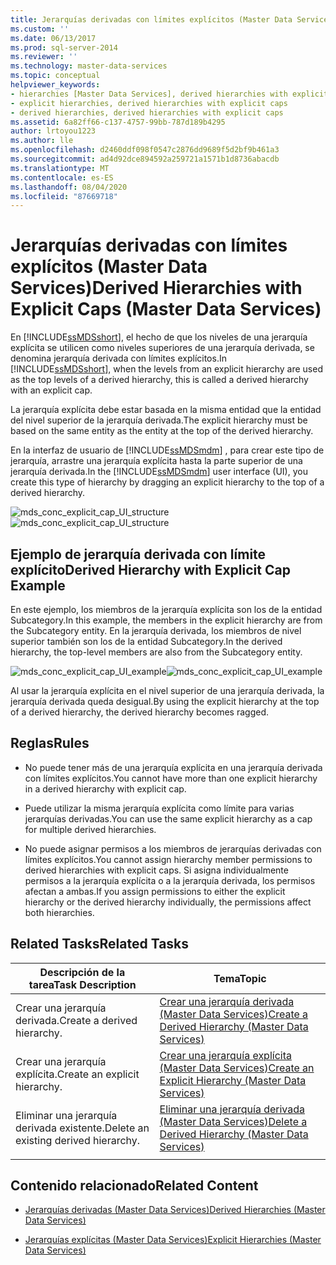 ```yaml
---
title: Jerarquías derivadas con límites explícitos (Master Data Services) | Microsoft Docs
ms.custom: ''
ms.date: 06/13/2017
ms.prod: sql-server-2014
ms.reviewer: ''
ms.technology: master-data-services
ms.topic: conceptual
helpviewer_keywords:
- hierarchies [Master Data Services], derived hierarchies with explicit caps
- explicit hierarchies, derived hierarchies with explicit caps
- derived hierarchies, derived hierarchies with explicit caps
ms.assetid: 6a82ff66-c137-4757-99bb-787d189b4295
author: lrtoyou1223
ms.author: lle
ms.openlocfilehash: d2460ddf098f0547c2876dd9689f5d2bf9b461a3
ms.sourcegitcommit: ad4d92dce894592a259721a1571b1d8736abacdb
ms.translationtype: MT
ms.contentlocale: es-ES
ms.lasthandoff: 08/04/2020
ms.locfileid: "87669718"
---
```

# <a name="derived-hierarchies-with-explicit-caps-master-data-services"></a><span data-ttu-id="9f1b1-102">Jerarquías derivadas con límites explícitos (Master Data Services)</span><span class="sxs-lookup"><span data-stu-id="9f1b1-102">Derived Hierarchies with Explicit Caps (Master Data Services)</span></span>
  <span data-ttu-id="9f1b1-103">En [!INCLUDE[ssMDSshort](../includes/ssmdsshort-md.md)], el hecho de que los niveles de una jerarquía explícita se utilicen como niveles superiores de una jerarquía derivada, se denomina jerarquía derivada con límites explícitos.</span><span class="sxs-lookup"><span data-stu-id="9f1b1-103">In [!INCLUDE[ssMDSshort](../includes/ssmdsshort-md.md)], when the levels from an explicit hierarchy are used as the top levels of a derived hierarchy, this is called a derived hierarchy with an explicit cap.</span></span>

 <span data-ttu-id="9f1b1-104">La jerarquía explícita debe estar basada en la misma entidad que la entidad del nivel superior de la jerarquía derivada.</span><span class="sxs-lookup"><span data-stu-id="9f1b1-104">The explicit hierarchy must be based on the same entity as the entity at the top of the derived hierarchy.</span></span>

 <span data-ttu-id="9f1b1-105">En la interfaz de usuario de [!INCLUDE[ssMDSmdm](../includes/ssmdsmdm-md.md)] , para crear este tipo de jerarquía, arrastre una jerarquía explícita hasta la parte superior de una jerarquía derivada.</span><span class="sxs-lookup"><span data-stu-id="9f1b1-105">In the [!INCLUDE[ssMDSmdm](../includes/ssmdsmdm-md.md)] user interface (UI), you create this type of hierarchy by dragging an explicit hierarchy to the top of a derived hierarchy.</span></span>

 <span data-ttu-id="9f1b1-106">![mds_conc_explicit_cap_UI_structure](../../2014/master-data-services/media/mds-conc-explicit-cap-ui-structure.gif "mds_conc_explicit_cap_UI_structure")</span><span class="sxs-lookup"><span data-stu-id="9f1b1-106">![mds_conc_explicit_cap_UI_structure](../../2014/master-data-services/media/mds-conc-explicit-cap-ui-structure.gif "mds_conc_explicit_cap_UI_structure")</span></span>

## <a name="derived-hierarchy-with-explicit-cap-example"></a><span data-ttu-id="9f1b1-107">Ejemplo de jerarquía derivada con límite explícito</span><span class="sxs-lookup"><span data-stu-id="9f1b1-107">Derived Hierarchy with Explicit Cap Example</span></span>
 <span data-ttu-id="9f1b1-108">En este ejemplo, los miembros de la jerarquía explícita son los de la entidad Subcategory.</span><span class="sxs-lookup"><span data-stu-id="9f1b1-108">In this example, the members in the explicit hierarchy are from the Subcategory entity.</span></span> <span data-ttu-id="9f1b1-109">En la jerarquía derivada, los miembros de nivel superior también son los de la entidad Subcategory.</span><span class="sxs-lookup"><span data-stu-id="9f1b1-109">In the derived hierarchy, the top-level members are also from the Subcategory entity.</span></span>

 <span data-ttu-id="9f1b1-110">![mds_conc_explicit_cap_UI_example](../../2014/master-data-services/media/mds-conc-explicit-cap-ui-example.gif "mds_conc_explicit_cap_UI_example")</span><span class="sxs-lookup"><span data-stu-id="9f1b1-110">![mds_conc_explicit_cap_UI_example](../../2014/master-data-services/media/mds-conc-explicit-cap-ui-example.gif "mds_conc_explicit_cap_UI_example")</span></span>

 <span data-ttu-id="9f1b1-111">Al usar la jerarquía explícita en el nivel superior de una jerarquía derivada, la jerarquía derivada queda desigual.</span><span class="sxs-lookup"><span data-stu-id="9f1b1-111">By using the explicit hierarchy at the top of a derived hierarchy, the derived hierarchy becomes ragged.</span></span>

## <a name="rules"></a><span data-ttu-id="9f1b1-112">Reglas</span><span class="sxs-lookup"><span data-stu-id="9f1b1-112">Rules</span></span>

-   <span data-ttu-id="9f1b1-113">No puede tener más de una jerarquía explícita en una jerarquía derivada con límites explícitos.</span><span class="sxs-lookup"><span data-stu-id="9f1b1-113">You cannot have more than one explicit hierarchy in a derived hierarchy with explicit cap.</span></span>

-   <span data-ttu-id="9f1b1-114">Puede utilizar la misma jerarquía explícita como límite para varias jerarquías derivadas.</span><span class="sxs-lookup"><span data-stu-id="9f1b1-114">You can use the same explicit hierarchy as a cap for multiple derived hierarchies.</span></span>

-   <span data-ttu-id="9f1b1-115">No puede asignar permisos a los miembros de jerarquías derivadas con límites explícitos.</span><span class="sxs-lookup"><span data-stu-id="9f1b1-115">You cannot assign hierarchy member permissions to derived hierarchies with explicit caps.</span></span> <span data-ttu-id="9f1b1-116">Si asigna individualmente permisos a la jerarquía explícita o a la jerarquía derivada, los permisos afectan a ambas.</span><span class="sxs-lookup"><span data-stu-id="9f1b1-116">If you assign permissions to either the explicit hierarchy or the derived hierarchy individually, the permissions affect both hierarchies.</span></span>

## <a name="related-tasks"></a><span data-ttu-id="9f1b1-117">Related Tasks</span><span class="sxs-lookup"><span data-stu-id="9f1b1-117">Related Tasks</span></span>

|<span data-ttu-id="9f1b1-118">Descripción de la tarea</span><span class="sxs-lookup"><span data-stu-id="9f1b1-118">Task Description</span></span>|<span data-ttu-id="9f1b1-119">Tema</span><span class="sxs-lookup"><span data-stu-id="9f1b1-119">Topic</span></span>|
|----------------------|-----------|
|<span data-ttu-id="9f1b1-120">Crear una jerarquía derivada.</span><span class="sxs-lookup"><span data-stu-id="9f1b1-120">Create a derived hierarchy.</span></span>|[<span data-ttu-id="9f1b1-121">Crear una jerarquía derivada &#40;Master Data Services&#41;</span><span class="sxs-lookup"><span data-stu-id="9f1b1-121">Create a Derived Hierarchy &#40;Master Data Services&#41;</span></span>](create-a-derived-hierarchy-master-data-services.md)|
|<span data-ttu-id="9f1b1-122">Crear una jerarquía explícita.</span><span class="sxs-lookup"><span data-stu-id="9f1b1-122">Create an explicit hierarchy.</span></span>|[<span data-ttu-id="9f1b1-123">Crear una jerarquía explícita &#40;Master Data Services&#41;</span><span class="sxs-lookup"><span data-stu-id="9f1b1-123">Create an Explicit Hierarchy &#40;Master Data Services&#41;</span></span>](../../2014/master-data-services/create-an-explicit-hierarchy-master-data-services.md)|
|<span data-ttu-id="9f1b1-124">Eliminar una jerarquía derivada existente.</span><span class="sxs-lookup"><span data-stu-id="9f1b1-124">Delete an existing derived hierarchy.</span></span>|[<span data-ttu-id="9f1b1-125">Eliminar una jerarquía derivada &#40;Master Data Services&#41;</span><span class="sxs-lookup"><span data-stu-id="9f1b1-125">Delete a Derived Hierarchy &#40;Master Data Services&#41;</span></span>](../../2014/master-data-services/delete-a-derived-hierarchy-master-data-services.md)|
|||

## <a name="related-content"></a><span data-ttu-id="9f1b1-126">Contenido relacionado</span><span class="sxs-lookup"><span data-stu-id="9f1b1-126">Related Content</span></span>

-   [<span data-ttu-id="9f1b1-127">Jerarquías derivadas &#40;Master Data Services&#41;</span><span class="sxs-lookup"><span data-stu-id="9f1b1-127">Derived Hierarchies &#40;Master Data Services&#41;</span></span>](../../2014/master-data-services/derived-hierarchies-master-data-services.md)

-   [<span data-ttu-id="9f1b1-128">Jerarquías explícitas &#40;Master Data Services&#41;</span><span class="sxs-lookup"><span data-stu-id="9f1b1-128">Explicit Hierarchies &#40;Master Data Services&#41;</span></span>](../../2014/master-data-services/explicit-hierarchies-master-data-services.md)



